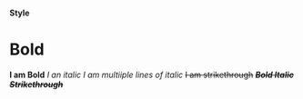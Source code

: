 #### Style
# Bold 
**I am Bold**
*I an italic*
*I am multiiple
lines of italic*
~~I am strikethrough~~
***~~Bold Italic Strikethrough~~***
